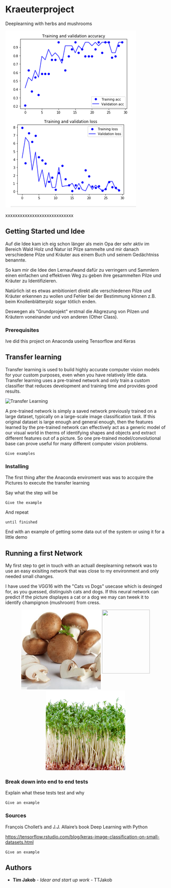 # Kraeuterproject
Deeplearning with herbs and mushrooms

![Ergebnisse VGG16](https://github.com/TTJakob/Kraeuterproject/blob/1.1/3VVG16.PNG)


 
 
xxxxxxxxxxxxxxxxxxxxxxxxxxxx


## Getting Started und Idee


Auf die Idee kam ich eig schon länger als mein Opa der sehr aktiv im Bereich Wald Holz und Natur ist Pilze sammelte und mir danach verschiedene Pilze und Kräuter aus einem Buch und seinem Gedächtniss benannte.

So kam mir die Idee den Lernaufwand dafür zu verringern und Sammlern einen einfachen und effektiven Weg zu geben ihre gesammelten Pilze und Kräuter zu Identifizieren.

Natürlich ist es etwas ambitioniert direkt alle verschiedenen Pilze und Kräuter erkennen zu wollen und Fehler bei der Bestimmung können z.B. beim Knollenblätterpilz sogar tötlich enden.

Deswegen als "Grundprojekt" erstmal die Abgrezung von Pilzen und Kräutern voneinander und von anderen (Other Class).

### Prerequisites

Ive did this project on Anaconda useing Tensorflow and Keras

## Transfer learning

Transfer learning is used to build highly accurate computer vision models for your custom purposes, even when you have relatively little data. Transfer learning uses a pre-trained network and only train a custom classifier that reduces development and training time and provides good results.

![Transfer Learning](https://tensorflow.rstudio.com/blog/images/keras-pretrained-convnet/swapping_fc_classifier.png)

A pre-trained network is simply a saved network previously trained on a large dataset, typically on a large-scale image classification task. If this original dataset is large enough and general enough, then the features learned by the pre-trained network can effectively act as a generic model of our visual world in therms of identifying shapes and objects and extract different features out of a picture. So one pre-trained model/convolutional base can prove useful for many different computer vision problems.


```
Give examples
```

### Installing

The first thing after the Anaconda enviroment was was to accquire the Pictures to execute the transfer learning 

Say what the step will be

```
Give the example
```

And repeat

```
until finished
```

End with an example of getting some data out of the system or using it for a little demo

## Running a first Network

My first step to get in touch with an actuall deeplearning network was to 
use an easy exisiting network that was close to my environment and only needed small changes.

I have used the VGG16 with the "Cats vs Dogs" usecase which is desinged for, as you guessed, distinguish cats and dogs.
If this neural network can predict if the picture displayes a cat or a dog we may can tweek it to identify champignon (mushroom) from cress.

<p align="center">
<img src="https://github.com/TTJakob/Kraeuterproject/blob/pictures/champ019.jpg" width="250" height="250" /> <img src="https://vignette.wikia.nocookie.net/mortalkombat/images/6/64/Vs.png/revision/latest?cb=20150319161124&path-prefix=de" align="top" width="150" height="200" />  <img src="https://github.com/TTJakob/Kraeuterproject/blob/pictures/kresse004.jpg" width="250" height="250" />
</p>

### Break down into end to end tests

Explain what these tests test and why

```
Give an example
```

### Sources

François Chollet’s and J.J. Allaire’s book Deep Learning with Python

https://tensorflow.rstudio.com/blog/keras-image-classification-on-small-datasets.html
```
Give an example
```



## Authors

* **Tim Jakob** - *Idear and start up work* - TTJakob
